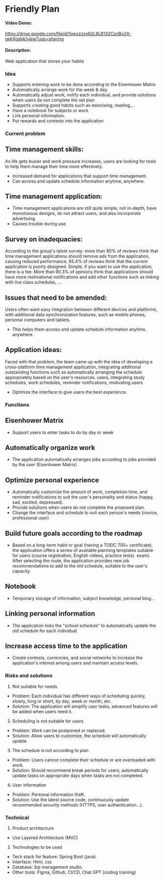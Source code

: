 # Friendly Plan

#### Video Demo:

https://drive.google.com/file/d/1owzzzzx62L8LB132CzcBo2X-gekXgdsk/view?usp=sharing

#### Description:
Web application that stores your habits

### Idea
- Supports entering work to be done according to the Eisenhower Matrix
- Automatically arrange work for the week & day.
- Automatically adjust work, notify each individual, and provide solutions when users do not complete the set plan
- Supports creating good habits such as exercising, reading,...
- Have a notebook for subjects or work
- Link personal information.
- Put rewards and contests into the application

### Current problem
## Time management skills:
As life gets busier and work pressure increases, users are looking for tools to help them manage their time more effectively.
- Increased demand for applications that support time management.
- Can access and update schedule information anytime, anywhere.

## Time management application:
- Time management applications are still quite simple, not in-depth, have monotonous designs, do not attract users, and also incorporate advertising.
- Causes trouble during use.

## Survey on inadequacies:
According to the group's latest survey: more than 80% of reviews think that time management applications should remove ads from the application, causing reduced performance, 65.4% of reviews think that the current application is poorly designed. Simple, if you want to use the application, there is a fee. More than 90.3% of opinions think that applications should have more motivational notifications and add other functions such as linking with live class schedules, ...
## Issues that need to be amended:
Users often want easy integration between different devices and platforms, with additional data synchronization features, such as mobile phones, personal computers and tablets.
- This helps them access and update schedule information anytime, anywhere.
## Application ideas:
Faced with that problem, the team came up with the idea of ​​developing a cross-platform time management application, integrating additional outstanding functions such as automatically arranging the schedule appropriately based on the user's resources. users, integrating study schedules, work schedules, reminder notifications, motivating users
- Optimize the interface to give users the best experience.
### Functions
## Eisenhower Matrix
- Support users to enter tasks to do by day or week
## Automatically organize work
- The application automatically arranges jobs according to jobs provided by the user (Eisenhower Matrix)
## Optimize personal experience
- Automatically customize the amount of work, completion time, and reminder notifications to suit the user's personality and status (happy, sad, excited, depressed).
- Provide solutions when users do not complete the proposed plan.
- Change the interface and schedule to suit each person's needs (novice, professional user)
## Build future goals according to the roadmap
- Based on a long-term habit or goal (having a TOEIC 700+ certificate), the application offers a series of available planning templates suitable for users (course registration, English videos, practice tests). exam). After selecting the route, the application provides new job recommendations to add to the old schedule, suitable to the user's capacity.
## Notebook
- Temporary storage of information, subject knowledge, personal blog...
## Linking personal information
- The application links the "school schedule" to automatically update the old schedule for each individual.
## Increase access time to the application
- Create contests, currencies, and social networks to increase the application's interest among users and maintain access levels.

### Risks and solutions
1) Not suitable for needs
- Problem: Each individual has different ways of scheduling quickly, slowly, long or short, by day, week or month, etc.
- Solution: The application will simplify user tasks, advanced features will be added when users need it.
2) Scheduling is not suitable for users
- Problem: Work can be postponed or replaced.
- Solution: Allow users to customize, the schedule will automatically update.
3) The schedule is not according to plan
- Problem: Users cannot complete their schedule or are overloaded with work.
- Solution: Should recommend break periods for users, automatically update tasks on appropriate days when tasks are not completed.
4) User information
- Problem: Personal information theft.
- Solution: Use the latest source code, continuously update recommended security methods (HTTPS, user authentication...).
### Technical
1. Product architecture
- Use Layered Architecture (MVC)
2. Technologies to be used
- Tech stack for feature: Spring Boot (java)
- Interface: Html, css
- Database: Sql management studio.
- Other tools: Figma, Github, CI/CD, Chat GPT (coding training)

